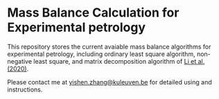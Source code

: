 # Mass Balance Calculation for Experimental petrology
This repository stores the current avaiable mass balance algorithms for experimental petrology, including ordinary least square algorithm, non-negative least square, and matrix decomposition algorithm of [Li et al. (2020)](https://www.sciencedirect.com/science/article/pii/S0009281920300301?casa_token=frTdwy-tVF8AAAAA:z0pcHfcNB3LP4bGdEwWsgbzbauDBsoTKbbit5SnIiEH9htp6Y4zgRZjQttzSVGA34ZXiM-Sne45I). 

Please contact me at yishen.zhang@kuleuven.be for detailed using and instructions.
